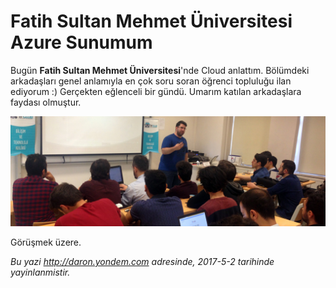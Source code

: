 # Fatih Sultan Mehmet Üniversitesi Azure Sunumum
Bugün **Fatih Sultan Mehmet Üniversitesi**'nde Cloud anlattım. Bölümdeki arkadaşları genel anlamıyla en çok soru soran öğrenci topluluğu ilan ediyorum :) Gerçekten eğlenceli bir gündü. Umarım katılan arkadaşlara faydası olmuştur.

![Fatih Sultan Mehmet Üniversitesi Azure Oturumum](media/Fatih-Sultan-Mehmet-Azure/oturum-foto.jpg)

Görüşmek üzere.

*Bu yazi http://daron.yondem.com adresinde, 2017-5-2 tarihinde yayinlanmistir.*
